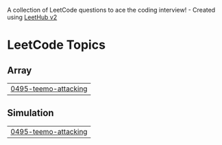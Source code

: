 A collection of LeetCode questions to ace the coding interview! - Created using [LeetHub v2](https://github.com/arunbhardwaj/LeetHub-2.0)
<!---LeetCode Topics Start-->
# LeetCode Topics
## Array
|  |
| ------- |
| [0495-teemo-attacking](https://github.com/jifrozen0110/Algorithm/tree/master/0495-teemo-attacking) |
## Simulation
|  |
| ------- |
| [0495-teemo-attacking](https://github.com/jifrozen0110/Algorithm/tree/master/0495-teemo-attacking) |
<!---LeetCode Topics End-->